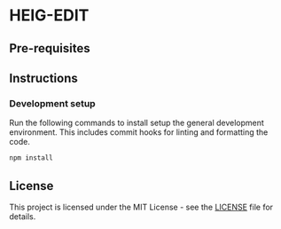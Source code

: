 # HEIG-EDIT

## Pre-requisites

## Instructions

### Development setup

Run the following commands to install setup the general development environment. This includes commit hooks for linting and formatting the code.

```bash
npm install
```

## License

This project is licensed under the MIT License - see the [LICENSE](./LICENSE) file for details.
